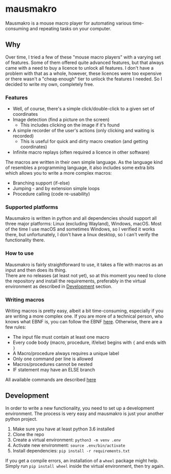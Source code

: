 # mausmakro
Mausmakro is a mouse macro player for automating various time-consuming and repeating tasks
on your computer.


## Why
Over time, I tried a few of these "mouse macro players" with a varying set of features.
Some of them offered quite advanced features, but that always came with a need to buy a licence
to unlock all features. I don't have a problem with that as a whole, however, 
these licences were too expensive or there wasn't a "cheap enough" tier to unlock
the features I needed. So I decided to write my own, completely free.


### Features
- Well, of course, there's a simple click/double-click to a given set of coordinates
- Image detection (find a picture on the screen)
    - This includes clicking on the image if it's found
- A simple recorder of the user's actions (only clicking and waiting is recorded)
    - This is useful for quick and dirty macro creation (and getting coordinates)
- Infinite macro replays (often required a licence in other software)

The macros are written in their own simple language. As the language kind of resembles
a programming language, it also includes some extra bits which allows you to write a more
complex macros:
- Branching support (if-else)
- Jumping - and by extension simple loops
- Procedure calling (code re-usability)


### Supported platforms
Mausmakro is written in python and all dependencies should support all three major platforms:
Linux (excluding Wayland), Windows, macOS. Most of the time I use macOS and sometimes Windows, so
I verified it works there, but unfortunately, I don't have a linux desktop, so I can't verify the functionality there.


### How to use
Mausmakro is fairly straightforward to use, it takes a file with macros as an input and then does its thing.  
There are no releases (at least not yet), so at this moment you need to clone the repository
and install the requirements, preferably in the virtual environment as described 
in [Development](#development) section.


### Writing macros
Writing macros is pretty easy, albeit a bit time-consuming, especially if you are writing
a more complex one. If you are more of a technical person, who knows what EBNF is, you can
follow the EBNF [here](src/lib/README.md#EBNF). Otherwise, there are a few rules:
- The input file must contain at least one macro
- Every code body (macro, procedure, if/else) begins with `{` and ends with `}`
- A Macro/procedure always requires a unique label
- Only one command per line is allowed
- Macros/procedures cannot be nested
- IF statement may have an ELSE branch

All available commands are described [here](src/lib/README.md#available-commands)


## Development
In order to write a new functionality, you need to set up a development environment.
The process is very easy and mausmakro is just your another python project.

1) Make sure you have at least python 3.6 installed
2) Clone the repo
3) Create a virtual environment: `python3 -m venv .env`
4) Activate new environment: `source .env/bin/activate` 
5) Install dependencies: `pip install -r requirements.txt`

If you get a compile errors, an installation of a `wheel` package might help.
Simply run `pip install wheel` inside the virtual environment, then try again.  
